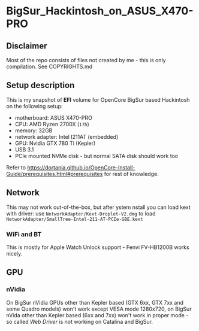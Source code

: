 # BigSur_Hackintosh_on_ASUS_X470-PRO

## Disclaimer
Most of the repo consists of files not created by me - this is only compilation. See COPYRIGHTS.md

## Setup description

This is my snapshot of **EFI** volume for OpenCore BigSur based Hackintosh on the following setup:

* motherboard: ASUS X470-PRO
* CPU: AMD Ryzen 2700X (`17h`)
* memory: 32GB
* network adapter: Intel I211AT (embedded)
* GPU: Nvidia GTX 780 Ti (Kepler)
* USB 3.1
* PCIe mounted NVMe disk - but normal SATA disk should work too

Refer to https://dortania.github.io/OpenCore-Install-Guide/prerequisites.html#prerequisites for rest of knowledge.

## Network

This may not work out-of-the-box, but after ystem nstall you can load kext with driver: use `NetworkAdapter/Kext-Droplet-V2.dmg` to load `NetworkAdapter/SmallTree-Intel-211-AT-PCIe-GBE.kext`

### WiFi and BT
This is mostly for Apple Watch Unlock support - Fenvi FV-HB1200B works nicely.

## GPU

### nVidia
On BigSur nVidia GPUs other than Kepler based (GTX 6xx, GTX 7xx and some Quadro models) won't work except VESA mode 1280x720, on BigSur nVida other than Kepler based (6xx and 7xx) won't work in proper mode - so called _Web Driver_ is not working on Catalina and BigSur.


